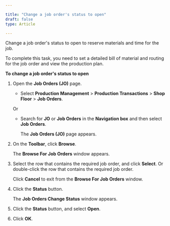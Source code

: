 ```yaml
---

title: "Change a job order's status to open"
draft: false
type: Article

---
```


Change a job order's status to open to reserve materials and time for the job.

To complete this task, you need to set a detailed bill of material and routing for the job order and view the production plan. 

**To change a **job order's** status to **open****

1. Open the **Job Orders (JO)** page.

    - Select **Production Management** > **Production Transactions** > **Shop Floor** > **Job Orders**.

    Or

    - Search for **JO** or **Job Orders** in the **Navigation box** and then select **Job Orders**.

        The **Job Orders (JO)** page appears.

2. On the **Toolbar**, click **Browse**.

    The **Browse For Job Orders** window appears.

3. Select the row that contains the required job order, and click **Select**. Or double-click the row that contains the required job order.

    Click **Cancel** to exit from the **Browse For Job Orders** window.

4. Click the **Status** button.

    The **Job Orders Change Status** window appears.

5. Click the **Status** button, and select **Open**.

6. Click **OK**.

​